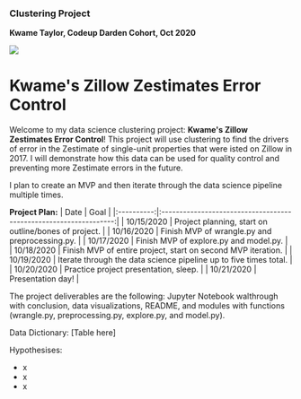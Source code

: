 ### Clustering Project
**Kwame Taylor, Codeup Darden Cohort, Oct 2020**

<img src="https://www.underconsideration.com/brandnew/archives/zillow_logo.png">

# Kwame's Zillow Zestimates Error Control

Welcome to my data science clustering project: **Kwame's Zillow Zestimates Error Control**! This project will use clustering to find the drivers of error in the Zestimate of single-unit properties that were isted on Zillow in 2017. I will demonstrate how this data can be used for quality control and preventing more Zestimate errors in the future.

I plan to create an MVP and then iterate through the data science pipeline multiple times.

**Project Plan:**
|    Date    |                                Goal                               |
|:----------:|:-----------------------------------------------------------------:|
| 10/15/2020 | Project planning, start on outline/bones of project.              |
| 10/16/2020 | Finish MVP of wrangle.py and preprocessing.py.                    |
| 10/17/2020 | Finish MVP of explore.py and model.py.                            |
| 10/18/2020 | Finish MVP of entire project, start on second MVP iteration.      |
| 10/19/2020 | Iterate through the data science pipeline up to five times total. |
| 10/20/2020 | Practice project presentation, sleep.                             |
| 10/21/2020 | Presentation day!                                                 |

The project deliverables are the following: Jupyter Notebook walthrough with conclusion, data visualizations, README, and modules with functions (wrangle.py, preprocessing.py, explore.py, and model.py).

Data Dictionary:
[Table here]

Hypothesises:
* x
* x
* x
